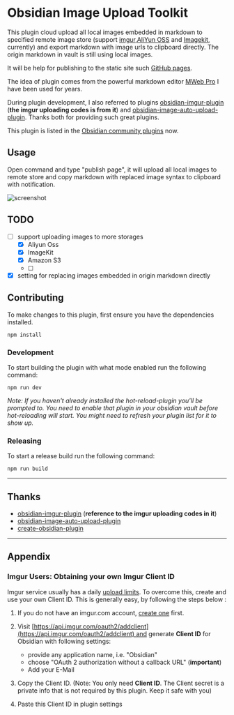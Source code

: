 # Obsidian Image Upload Toolkit

This plugin cloud upload all local images embedded in markdown to specified remote image store
(support [imgur](https://imgur.com),[AliYun OSS](https://www.alibabacloud.com/product/object-storage-service) and [Imagekit](https://imagekit.io), currently) and export markdown with image urls to clipboard directly.
The origin markdown in vault is still using local images.

It will be help for publishing to the static site such [GitHub pages](https://pages.github.com).

The idea of plugin comes from the powerful markdown editor [MWeb Pro](https://www.mweb.im) I have been 
used for years. 

During plugin development, I also referred to plugins [obsidian-imgur-plugin](https://github.com/gavvvr/obsidian-imgur-plugin)
(**the imgur uploading codes is from it**) and [obsidian-image-auto-upload-plugin](https://github.com/renmu123/obsidian-image-auto-upload-plugin). Thanks both for 
providing such great plugins.

This plugin is listed in the [Obsidian community plugins](https://obsidian.md/plugins?id=image-upload-toolkit) now.

## Usage

Open command and type "publish page", it will upload all local images to remote store 
and copy markdown with replaced image syntax to clipboard with notification. 

![screenshot](https://github.com/addozhang/obsidian-image-upload-toolkit/assets/2224492/e190f65e-4f19-44e7-af40-a3f9f13e0e1d)

## TODO

- [ ] support uploading images to more storages
  - [x] Aliyun Oss
  - [x] ImageKit
  - [x] Amazon S3
  - [ ]
- [x] setting for replacing images embedded in origin markdown directly

## Contributing

To make changes to this plugin, first ensure you have the dependencies installed.

```
npm install
```

### Development

To start building the plugin with what mode enabled run the following command:

```
npm run dev
```

_Note: If you haven't already installed the hot-reload-plugin you'll be prompted to. You need to enable that plugin in your obsidian vault before hot-reloading will start. You might need to refresh your plugin list for it to show up._

### Releasing

To start a release build run the following command:

```
npm run build
```

---

## Thanks

* [obsidian-imgur-plugin](https://github.com/gavvvr/obsidian-imgur-plugin)
(**reference to the imgur uploading codes in it**) 
* [obsidian-image-auto-upload-plugin](https://github.com/renmu123/obsidian-image-auto-upload-plugin)
* [create-obsidian-plugin](https://www.npmjs.com/package/create-obsidian-plugin)

---

## Appendix

### Imgur Users: Obtaining your own Imgur Client ID

Imgur service usually has a daily [upload limits](https://apidocs.imgur.com/#rate-limits). To overcome this, create and use your own Client ID. This is generally easy, by following the steps below :

1. If you do not have an imgur.com account, [create one](https://imgur.com/register) first.

2. Visit [https://api.imgur.com/oauth2/addclient](https://api.imgur.com/oauth2/addclient) and generate **Client ID** for Obsidian with following settings:
	- provide any application name, i.e. "Obsidian"
	- choose "OAuth 2 authorization without a callback URL" (**important**)
	- Add your E-Mail

3. Copy the Client ID. (Note: You only need **Client ID**. The Client secret is a private info that is not required by this plugin. Keep it safe with you)
4. Paste this Client ID in plugin settings 

